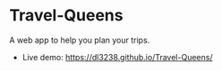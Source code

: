 # Travel-Queens
A web app to help you plan your trips.
* Live demo: https://dl3238.github.io/Travel-Queens/
